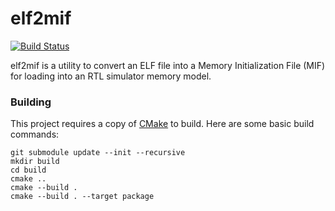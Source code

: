 # elf2mif #

[![Build Status](https://travis-ci.com/emmicro-us/elf2mif.svg?branch=master)](https://travis-ci.com/emmicro-us/elf2mif)

elf2mif is a utility to convert an ELF file into a Memory Initialization File (MIF) for loading into an RTL simulator memory model.

### Building ###

This project requires a copy of [CMake](https://cmake.org/) to build. Here are some basic build commands:
```
git submodule update --init --recursive
mkdir build
cd build
cmake ..
cmake --build .
cmake --build . --target package
```
